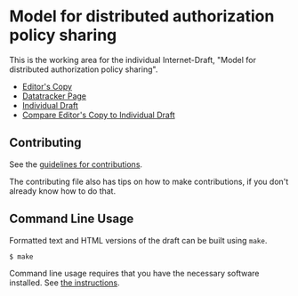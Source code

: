 <!-- regenerate: on (set to off if you edit this file) -->

# Model for distributed authorization policy sharing

This is the working area for the individual Internet-Draft, "Model for distributed authorization policy sharing".

* [Editor's Copy](https://LuciaCabanillasRodriguez.github.io/authz-policy-sharing-model/#go.draft-nmop-cabanillas-authz-policy-sharing-model.html)
* [Datatracker Page](https://datatracker.ietf.org/doc/draft-nmop-cabanillas-authz-policy-sharing-model)
* [Individual Draft](https://datatracker.ietf.org/doc/html/draft-nmop-cabanillas-authz-policy-sharing-model)
* [Compare Editor's Copy to Individual Draft](https://LuciaCabanillasRodriguez.github.io/authz-policy-sharing-model/#go.draft-nmop-cabanillas-authz-policy-sharing-model.diff)


## Contributing

See the
[guidelines for contributions](https://github.com/LuciaCabanillasRodriguez/authz-policy-sharing-model/blob/main/CONTRIBUTING.md).

The contributing file also has tips on how to make contributions, if you
don't already know how to do that.

## Command Line Usage

Formatted text and HTML versions of the draft can be built using `make`.

```sh
$ make
```

Command line usage requires that you have the necessary software installed.  See
[the instructions](https://github.com/martinthomson/i-d-template/blob/main/doc/SETUP.md).

